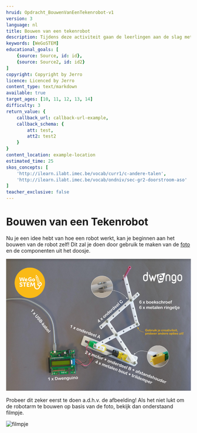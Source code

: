 ```yaml
---
hruid: Opdracht_BouwenVanEenTekenrobot-v1
version: 3
language: nl
title: Bouwen van een tekenrobot
description: Tijdens deze activiteit gaan de leerlingen aan de slag met het materiaal en monteren ze de robotarm.
keywords: [WeGoSTEM]
educational_goals: [
    {source: Source, id: id}, 
    {source: Source2, id: id2}
]
copyright: Copyright by Jerro
licence: Licenced by Jerro
content_type: text/markdown
available: true
target_ages: [10, 11, 12, 13, 14]
difficulty: 3
return_value: {
    callback_url: callback-url-example,
    callback_schema: {
        att: test,
        att2: test2
    }
}
content_location: example-location
estimated_time: 25
skos_concepts: [
    'http://ilearn.ilabt.imec.be/vocab/curr1/c-andere-talen', 
    'http://ilearn.ilabt.imec.be/vocab/ondniv/sec-gr2-doorstroom-aso'
]
teacher_exclusive: false
---
```


# Bouwen van een Tekenrobot

Nu je een idee hebt van hoe een robot werkt, kan je beginnen aan het bouwen van de robot zelf! Dit zal je doen door gebruik te maken van de [foto](images/Voorbeeld.pdf "afgewerkte robot") en de componenten uit het doosje.

![](images/Voorbeeld.png "afgewerkte robot")

Probeer dit zeker eerst te doen a.d.h.v. de afbeelding! Als het niet lukt om de robotarm te bouwen op basis van de foto, bekijk dan onderstaand filmpje.

![filmpje](@youtube/https://www.youtube.com/embed/BilJBKQ4V0Y "Bouwen van een tekenrobot")
